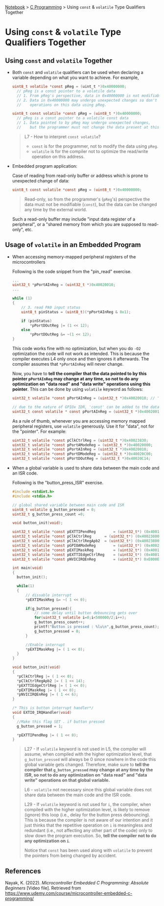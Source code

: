<a href="../">Notebook</a> > <a href="./">C Programming</a> > Using `const` & `volatile` Type Qualifiers Together

# Using `const` & `volatile` Type Qualifiers Together



## Using `const` and `volatile` Together

* Both `const` and `volatile` qualifiers can be used when declaring a variable depending on what you want to achieve. For example,

  ```c
  uint8_t volatile *const pReg = (uint_t *)0x40000000;
  	// pReg is a const pointer to a volatile data
  	// 1. From pReg's perspective, data in 0x40000000 is not modifiable.
  	// 2. Data in 0x40000000 may undergo unexpected changes so don't optimize read/write 
  	//    operations on this data using pReg.
  
  uint8_t const volatile *const pReg = (uint8_t *)0x40000000;
  	// pReg is a const pointer to a volatile const data
  	// 1. Data pointed to by pReg may undergo unexpected changes, 
  	//	  but the programmer must not change the data present at this address.
  ```

  > L7 - How to interpret `const volatile`?
  >
  > - `const` is for the programmer, not to modify the data using `pReg`.
  > - `volatile` is for the compiler not to optimize the read/write operation on this address.

* Embedded program application:

  Case of reading from read-only buffer or address which is prone to unexpected change of data:

  ```c
  uint8_t const volatile *const pReg = (uint8_t *)0x40000000;
  ```

  > Read-only, so from the programmer's (`pReg`'s) perspective the data must not be modifiable (`const`), but the data can be changed any time by the external world.

  Such a read-only buffer may include "input data register of a peripheral", or a "shared memory from which you are supposed to read-only", etc.



## Usage of `volatile` in an Embedded Program

* When accessing memory-mapped peripheral registers of the microcontrollers

  Following is the code snippet from the "pin_read" exercise.

  ```c
  ...
  uint32_t *pPortAInReg = (uint32_t *)0x40020010;
  ...
  
  while (1)
  {
      // 3. read PA0 input status
      uint8_t pinStatus = (uint8_t)(*pPortAInReg & 0x1);
  
      if (pinStatus)
          *pPortDOutReg |= (1 << 12);
      else
          *pPortDOutReg &= ~(1 << 12);
  }
  ```

  This code works fine with no optimization, but when you do `-O2` optimization the code will not work as intended. This is because the compiler executes L4 only once and then ignores it afterwards. The compiler assumes that `*pPortAInReg` will never change.

  Now, you have to **tell the compiler that the data pointed to by this pointer `pPortAInReg` may change at any time, so not to do any optimization on "data read" and "data write" operations using this pointer**. This can be done by using `volatile` keyword as follows:

  ```c
  uint32_t volatile *const pPortAInReg = (uint32_t *)0x40020010; // 'const' to guard the ptr
  
  // due to the nature of GPIOx IDR, 'const' can be added to the data part as well
  uint32_t const volatile * const pPortAInReg = (uint32_t *)0x40020010;
  ```

  As a rule of thumb, whenever you are accessing memory mapped peripheral registers, use `volatile` generously. Use it for "data", not for the "pointer". For example:

  ```c
  uint32_t volatile *const pClkCtrlReg = (uint32_t *)0x40023830;
  uint32_t volatile *const pPortAModeReg = (uint32_t *)0x40020000;
  uint32_t volatile *const pPortAInReg = (uint32_t *)0x40020010;
  uint32_t volatile *const pPortDModeReg = (uint32_t *)0x40020C00;
  uint32_t volatile *const pPortDOutReg = (uint32_t *)0x40020C14;
  ```

* When a global variable is used to share data between the main code and an ISR code.

  Following is the "button_press_ISR" exercise.

  ```c
  #include <stdint.h>
  #include <stdio.h>
  
  // global shared variable between main code and ISR
  uint8_t volatile g_button_pressed = 0;
  uint32_t g_button_press_count =0;
  
  void button_init(void);
  
  uint32_t volatile *const pEXTTIPendReg		= (uint32_t*) (0x40013C00 + 0x14);
  uint32_t volatile *const pClkCtrlReg		= (uint32_t*) (0x40023800 + 0x30);
  uint32_t volatile *const pClkCtrlRegApb2	= (uint32_t*) (0x40023800 + 0x44);
  uint32_t volatile *const pGPIOAModeReg 		= (uint32_t*) (0x40020000 + 0x00);
  uint32_t volatile *const pEXTIMaskReg 		= (uint32_t*) (0x40013C00 + 0x00);
  uint32_t volatile *const pEXTTIEdgeCtrlReg	= (uint32_t*) (0x40013C00 + 0x08);
  uint32_t volatile *const pNVICIRQEnReg 		= (uint32_t*) 0xE000E100;
  
  int main(void)
  {
  	button_init();
  
  	while(1)
  	{
  		// dissable interrupt
  		*pEXTIMaskReg &= ~( 1 << 0);
  
  		if(g_button_pressed){
  			// some delay until button debouncing gets over
  			for(uint32_t volatile i=0;i<500000/2;i++);
  			g_button_press_count++;
  			printf("Button is pressed : %lu\n",g_button_press_count);
  			g_button_pressed = 0;
  		}
  
  		//Enable interrupt
  		*pEXTIMaskReg |= ( 1 << 0);
  	}
  }
  
  void button_init(void)
  {
    *pClkCtrlReg |= ( 1 << 0);
    *pClkCtrlRegApb2 |= ( 1 << 14);
    *pEXTTIEdgeCtrlReg |= ( 1 << 0);
    *pEXTIMaskReg |= ( 1 << 0);
    *pNVICIRQEnReg |= ( 1 << 6);
  }
  
  /* This is button interrupt handler*/
  void EXTI0_IRQHandler(void)
  {
  	//Make this flag SET . if button pressed
    g_button_pressed = 1;
  
    *pEXTTIPendReg |= ( 1 << 0);
  }
  ```

  > L27 - If `volatile` keyword is not used in L5, the compiler will assume, when compiled with the higher optimization level, that `g_button_pressed` will always be 0 since nowhere in the code this global variable gets changed. Therefore, make sure to **tell the compiler that  `g_button_pressed` may change at any time by the ISR, so not to do any optimization on "data read" and "data write" operations on that global variable.**
  >
  > L6 - `volatile` not necessary since this global variable does not share data between the main code and the ISR code.
  >
  > L29 - If `volatile` keyword is not used for `i`, the compiler, when compiled with the higher optimization level, is likely to remove (ignore) this loop (i.e., delay for the button press debouncing). This is because the compiler is not aware of our intention and it just thinks that the repetitive operation on `i` is meaningless and redundant (i.e., not affecting any other part of the code) only to slow down the program execution. So, **tell the compiler not to do any optimization on `i`**.
  >
  > Notice that `const` has been used along with `volatile` to prevent the pointers from being changed by accident. 





## References

Nayak, K. (2022). *Microcontroller Embedded C Programming: Absolute Beginners* [Video file]. Retrieved from  https://www.udemy.com/course/microcontroller-embedded-c-programming/
